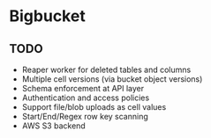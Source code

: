 # Bigbucket

## TODO

- Reaper worker for deleted tables and columns
- Multiple cell versions (via bucket object versions)
- Schema enforcement at API layer
- Authentication and access policies
- Support file/blob uploads as cell values
- Start/End/Regex row key scanning
- AWS S3 backend
